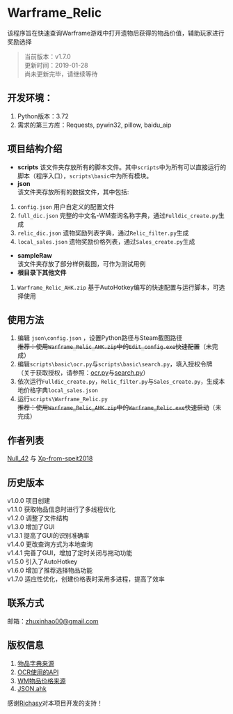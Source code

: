 # Warframe_Relic
该程序旨在快速查询Warframe游戏中打开遗物后获得的物品价值，辅助玩家进行奖励选择
>当前版本：v1.7.0  
更新时间：2019-01-28  
尚未更新完毕，请继续等待

## 开发环境：
1. Python版本：3.72
2. 需求的第三方库：Requests, pywin32, pillow, baidu_aip

## 项目结构介绍
- **scripts** 
该文件夹存放所有的脚本文件。其中`scripts`中为所有可以直接运行的脚本（程序入口），`scripts\basic`中为所有模块。
- **json**  
该文件夹存放所有的数据文件，其中包括:  
1. `config.json` 用户自定义的配置文件
2. `full_dic.json` 完整的中文名-WM查询名称字典，通过`Fulldic_create.py`生成
3. `relic_dic.json` 遗物奖励列表字典，通过`Relic_filter.py`生成
4. `local_sales.json` 遗物奖励价格列表，通过`Sales_create.py`生成  
- **sampleRaw**  
该文件夹存放了部分样例截图，可作为测试用例
- **根目录下其他文件**  
1. `Warframe_Relic_AHK.zip` 基于AutoHotkey编写的快速配置与运行脚本，可选择使用

## 使用方法
1. 编辑 `json\config.json` ，设置Python路径与Steam截图路径  
~~推荐：使用`Warframe_Relic_AHK.zip`中的`Edit_config.exe`快速配置~~（未完成）
2. 编辑`scripts\basic\ocr.py`与`scripts\basic\search.py`，填入授权令牌  
（关于获取授权，请参照：[ocr.py](http://ai.baidu.com/tech/ocr/general)与[search.py](https://blog.richasy.cn/document/wfa/api/how_to_apply.html)）
3. 依次运行`Fulldic_create.py`，`Relic_filter.py`与`Sales_create.py`，生成本地价格字典`local_sales.json`
4. 运行`scripts\Warframe_Relic.py`  
~~推荐：使用`Warframe_Relic_AHK.zip`中的`Warframe_Relic.exe`快速启动~~（未完成）

## 作者列表
[Null_42](https://github.com/EricZhu-42) 与 [Xp-from-speit2018](https://github.com/Xp-from-speit2018)

## 历史版本
v1.0.0 项目创建  
v1.1.0 获取物品信息时进行了多线程优化  
v1.2.0 调整了文件结构  
v1.3.0 增加了GUI  
v1.3.1 提高了GUI的识别准确率  
v1.4.0 更改查询方式为本地查询  
v1.4.1 完善了GUI，增加了定时关闭与拖动功能  
v1.5.0 引入了AutoHotkey  
v1.6.0 增加了推荐选择物品功能  
v1.7.0 适应性优化，创建价格表时采用多进程，提高了效率

## 联系方式
邮箱：zhuxinhao00@gmail.com
 
## 版权信息
 1. [物品字典来源](https://github.com/Richasy/WFA_Lexicon)
 2. [OCR使用的API](https://ai.baidu.com)
 3. [WM物品价格来源](http://wfa.richasy.cn)
 4. [JSON.ahk](https://github.com/cocobelgica/AutoHotkey-JSON)  
 
 感谢[Richasy](https://github.com/Richasy)对本项目开发的支持！
